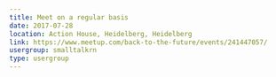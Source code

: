 ```yaml
---
title: Meet on a regular basis
date: 2017-07-28
location: Action House, Heidelberg, Heidelberg
link: https://www.meetup.com/back-to-the-future/events/241447057/
usergroup: smalltalkrn
type: usergroup
---
```

